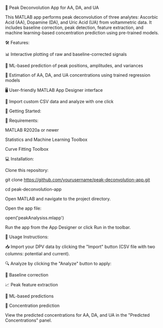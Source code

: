 🌟 Peak Deconvolution App for AA, DA, and UA 

This MATLAB app performs peak deconvolution of three analytes: Ascorbic Acid (AA), Dopamine (DA), and Uric Acid (UA) from voltammetric data. It includes baseline correction, peak detection, feature extraction, and machine learning-based concentration prediction using pre-trained models.

🛠️ Features:

📊 Interactive plotting of raw and baseline-corrected signals

🤖 ML-based prediction of peak positions, amplitudes, and variances

💉 Estimation of AA, DA, and UA concentrations using trained regression models

🖥️ User-friendly MATLAB App Designer interface

📂 Import custom CSV data and analyze with one click

🚀 Getting Started:

🔧 Requirements:

MATLAB R2020a or newer

Statistics and Machine Learning Toolbox

Curve Fitting Toolbox 

💻 Installation:

Clone this repository:

git clone https://github.com/yourusername/peak-deconvolution-app.git

cd peak-deconvolution-app

Open MATLAB and navigate to the project directory.

Open the app file:

open('peakAnalysiss.mlapp')

Run the app from the App Designer or click Run in the toolbar.

📝 Usage Instructions:

📥 Import your DPV data by clicking the "Import" button (CSV file with two columns: potential and current).

🔍 Analyze by clicking the "Analyze" button to apply:

🧹 Baseline correction

📈 Peak feature extraction

🤖 ML-based predictions

🔬 Concentration prediction

View the predicted concentrations for AA, DA, and UA in the "Predicted Concentrations" panel.

